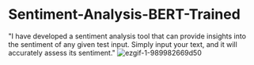 # Sentiment-Analysis-BERT-Trained
"I have developed a sentiment analysis tool that can provide insights into the sentiment of any given test input. Simply input your text, and it will accurately assess its sentiment."
![ezgif-1-989982669d50](https://user-images.githubusercontent.com/61107453/131860429-fda08d6f-2eed-4e3f-b934-00f84cb371d4.gif)
